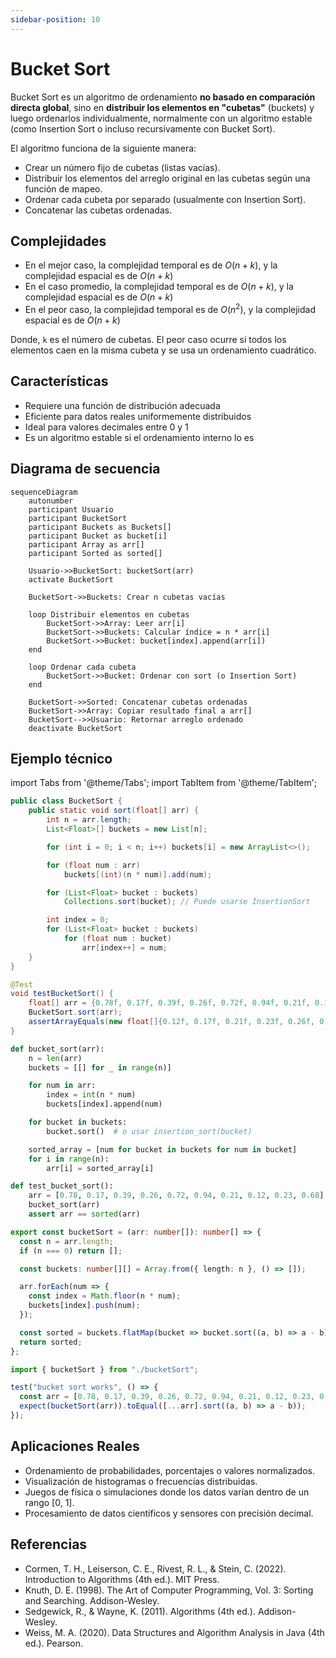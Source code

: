 ```yaml
---
sidebar-position: 10
---
```


# Bucket Sort

Bucket Sort es un algoritmo de ordenamiento **no basado en comparación directa global**, sino en **distribuir los elementos en "cubetas"** (buckets) y luego ordenarlos individualmente, normalmente con un algoritmo estable (como Insertion Sort o incluso recursivamente con Bucket Sort).

El algoritmo funciona de la siguiente manera:

- Crear un número fijo de cubetas (listas vacías).
- Distribuir los elementos del arreglo original en las cubetas según una función de mapeo.
- Ordenar cada cubeta por separado (usualmente con Insertion Sort).
- Concatenar las cubetas ordenadas.

## Complejidades

- En el mejor caso, la complejidad temporal es de $O(n + k)$, y la complejidad espacial es de $O(n + k)$
- En el caso promedio, la complejidad temporal es de $O(n + k)$, y la complejidad espacial es de $O(n + k)$
- En el peor caso, la complejidad temporal es de $O(n^2)$, y la complejidad espacial es de $O(n + k)$

Donde, `k` es el número de cubetas. El peor caso ocurre si todos los elementos caen en la misma cubeta y se usa un ordenamiento cuadrático.

## Características

- Requiere una función de distribución adecuada
- Eficiente para datos reales uniformemente distribuidos
- Ideal para valores decimales entre 0 y 1
- Es un algoritmo estable si el ordenamiento interno lo es

## Diagrama de secuencia

```mermaid
sequenceDiagram
    autonumber
    participant Usuario
    participant BucketSort
    participant Buckets as Buckets[]
    participant Bucket as bucket[i]
    participant Array as arr[]
    participant Sorted as sorted[]

    Usuario->>BucketSort: bucketSort(arr)
    activate BucketSort

    BucketSort->>Buckets: Crear n cubetas vacías

    loop Distribuir elementos en cubetas
        BucketSort->>Array: Leer arr[i]
        BucketSort->>Buckets: Calcular índice = n * arr[i]
        BucketSort->>Bucket: bucket[index].append(arr[i])
    end

    loop Ordenar cada cubeta
        BucketSort->>Bucket: Ordenar con sort (o Insertion Sort)
    end

    BucketSort->>Sorted: Concatenar cubetas ordenadas
    BucketSort->>Array: Copiar resultado final a arr[]
    BucketSort-->>Usuario: Retornar arreglo ordenado
    deactivate BucketSort
```

## Ejemplo técnico

import Tabs from '@theme/Tabs';
import TabItem from '@theme/TabItem';

<Tabs>
<TabItem value="java" label="Paradigma: Orientado a Objetos">

<Tabs>
<TabItem value="code" label="Código Java Ejemplo">

```java showLineNumbers
public class BucketSort {
    public static void sort(float[] arr) {
        int n = arr.length;
        List<Float>[] buckets = new List[n];

        for (int i = 0; i < n; i++) buckets[i] = new ArrayList<>();

        for (float num : arr)
            buckets[(int)(n * num)].add(num);

        for (List<Float> bucket : buckets)
            Collections.sort(bucket); // Puede usarse InsertionSort

        int index = 0;
        for (List<Float> bucket : buckets)
            for (float num : bucket)
                arr[index++] = num;
    }
}
```

</TabItem>
<TabItem value="test" label="Test Unitario">

```java showLineNumbers
@Test
void testBucketSort() {
    float[] arr = {0.78f, 0.17f, 0.39f, 0.26f, 0.72f, 0.94f, 0.21f, 0.12f, 0.23f, 0.68f};
    BucketSort.sort(arr);
    assertArrayEquals(new float[]{0.12f, 0.17f, 0.21f, 0.23f, 0.26f, 0.39f, 0.68f, 0.72f, 0.78f, 0.94f}, arr);
}
```

</TabItem>
</Tabs>

</TabItem>
<TabItem value="python" label="Paradigma: Procedural">

<Tabs>
<TabItem value="code" label="Código Python Ejemplo">

```py showLineNumbers
def bucket_sort(arr):
    n = len(arr)
    buckets = [[] for _ in range(n)]

    for num in arr:
        index = int(n * num)
        buckets[index].append(num)

    for bucket in buckets:
        bucket.sort()  # o usar insertion_sort(bucket)

    sorted_array = [num for bucket in buckets for num in bucket]
    for i in range(n):
        arr[i] = sorted_array[i]
```

</TabItem>
<TabItem value="test" label="Test Unitario">

```py showLineNumbers
def test_bucket_sort():
    arr = [0.78, 0.17, 0.39, 0.26, 0.72, 0.94, 0.21, 0.12, 0.23, 0.68]
    bucket_sort(arr)
    assert arr == sorted(arr)
```

</TabItem>
</Tabs>

</TabItem>
<TabItem value="functional" label="Paradigma: Funcional">

<Tabs>
<TabItem value="code" label="Código TypeScript ejemplo">

```ts showLineNumbers
export const bucketSort = (arr: number[]): number[] => {
  const n = arr.length;
  if (n === 0) return [];

  const buckets: number[][] = Array.from({ length: n }, () => []);

  arr.forEach(num => {
    const index = Math.floor(n * num);
    buckets[index].push(num);
  });

  const sorted = buckets.flatMap(bucket => bucket.sort((a, b) => a - b));
  return sorted;
};
```

</TabItem>
<TabItem value="test" label="Test Unitario">

```ts showLineNumbers
import { bucketSort } from "./bucketSort";

test("bucket sort works", () => {
  const arr = [0.78, 0.17, 0.39, 0.26, 0.72, 0.94, 0.21, 0.12, 0.23, 0.68];
  expect(bucketSort(arr)).toEqual([...arr].sort((a, b) => a - b));
});
```

</TabItem>
</Tabs>

</TabItem>
</Tabs>

## Aplicaciones Reales

- Ordenamiento de probabilidades, porcentajes o valores normalizados.
- Visualización de histogramas o frecuencias distribuidas.
- Juegos de física o simulaciones donde los datos varían dentro de un rango [0, 1].
- Procesamiento de datos científicos y sensores con precisión decimal.

## Referencias

- Cormen, T. H., Leiserson, C. E., Rivest, R. L., & Stein, C. (2022). Introduction to Algorithms (4th ed.). MIT Press.
- Knuth, D. E. (1998). The Art of Computer Programming, Vol. 3: Sorting and Searching. Addison-Wesley.
- Sedgewick, R., & Wayne, K. (2011). Algorithms (4th ed.). Addison-Wesley.
- Weiss, M. A. (2020). Data Structures and Algorithm Analysis in Java (4th ed.). Pearson.

